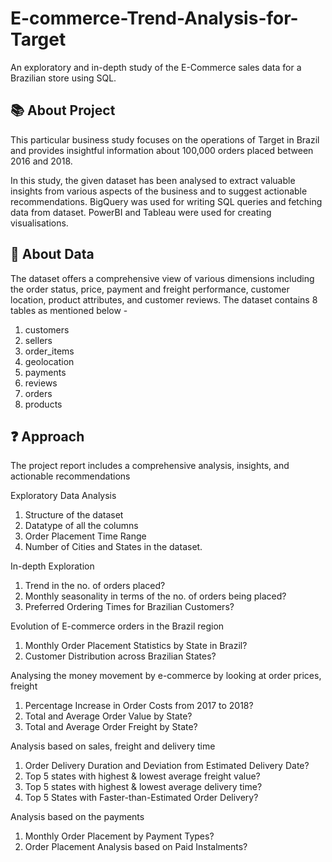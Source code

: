 # E-commerce-Trend-Analysis-for-Target
An exploratory and in-depth study of the E-Commerce sales data for a Brazilian store using SQL.

## 📚 About Project
This particular business study focuses on the operations of Target in Brazil and provides insightful information about 100,000 orders placed between 2016 and 2018.

In this study, the given dataset has been analysed to extract valuable insights from various aspects of the business and to suggest actionable recommendations. BigQuery was used for writing SQL queries and fetching data from dataset. PowerBI and Tableau were used for creating visualisations.

## 🧾 About Data
The dataset offers a comprehensive view of various dimensions including the order status, price, payment and freight performance, customer location, product attributes, and customer reviews. The dataset contains 8 tables as mentioned below -

1. customers
2. sellers
3. order_items
4. geolocation
5. payments
6. reviews
7. orders
8. products

## ❓ Approach
The project report includes a comprehensive analysis, insights, and actionable recommendations

Exploratory Data Analysis

1. Structure of the dataset
2. Datatype of all the columns
3. Order Placement Time Range
4. Number of Cities and States in the dataset.

In-depth Exploration

1. Trend in the no. of orders placed?
2. Monthly seasonality in terms of the no. of orders being placed?
3. Preferred Ordering Times for Brazilian Customers?

Evolution of E-commerce orders in the Brazil region

1. Monthly Order Placement Statistics by State in Brazil?
2. Customer Distribution across Brazilian States?

Analysing the money movement by e-commerce by looking at order prices, freight

1. Percentage Increase in Order Costs from 2017 to 2018?
2. Total and Average Order Value by State?
3. Total and Average Order Freight by State?

Analysis based on sales, freight and delivery time

1. Order Delivery Duration and Deviation from Estimated Delivery Date?
2. Top 5 states with highest & lowest average freight value?
3. Top 5 states with highest & lowest average delivery time?
4. Top 5 States with Faster-than-Estimated Order Delivery?

Analysis based on the payments

1. Monthly Order Placement by Payment Types?
2. Order Placement Analysis based on Paid Instalments?
